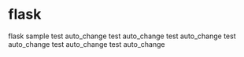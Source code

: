 # flask
flask sample
test auto_change
test auto_change
test auto_change
test auto_change
test auto_change
test auto_change
